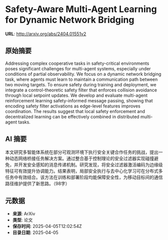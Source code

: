 # Safety-Aware Multi-Agent Learning for Dynamic Network Bridging

**URL**: http://arxiv.org/abs/2404.01551v2

## 原始摘要

Addressing complex cooperative tasks in safety-critical environments poses
significant challenges for multi-agent systems, especially under conditions of
partial observability. We focus on a dynamic network bridging task, where
agents must learn to maintain a communication path between two moving targets.
To ensure safety during training and deployment, we integrate a
control-theoretic safety filter that enforces collision avoidance through local
setpoint updates. We develop and evaluate multi-agent reinforcement learning
safety-informed message passing, showing that encoding safety filter
activations as edge-level features improves coordination. The results suggest
that local safety enforcement and decentralized learning can be effectively
combined in distributed multi-agent tasks.


## AI 摘要

本文研究多智能体系统在部分可观测环境下执行安全关键合作任务的挑战，提出一种动态网络桥接任务解决方案。通过整合基于控制理论的安全过滤器实现碰撞避免，并开发安全感知的消息传递机制。研究发现，将安全过滤器激活编码为边缘级特征可有效提升协调能力。结果表明，局部安全执行与去中心化学习可在分布式多任务中有效结合。该方法在训练和部署阶段均能保障安全性，为移动目标间的通信路径维护提供了新思路。（98字）

## 元数据

- **来源**: ArXiv
- **类型**: 论文
- **保存时间**: 2025-04-05T12:02:54Z
- **目录日期**: 2025-04-05
